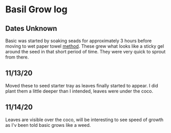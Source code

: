 # Basil Grow log
## Dates Unknown
Basic was started by soaking seads for approximately 3 hours before moving to wet paper towel [method](Methodology). These grew what looks like a sticky gel around the seed in that short period of time. They were very quick to sprout from there.

## 11/13/20
Moved these to seed starter tray as leaves finally started to appear. I did plant them a little deeper than I intended, leaves were under the coco.

## 11/14/20
Leaves are visible over the coco, will be interesting to see speed of growth as I'v been told basic grows like a weed.

